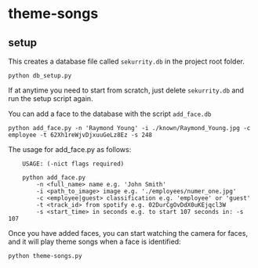# theme-songs

## setup

This creates a database file called `sekurrity.db` in the project root folder.

```
python db_setup.py
```

If at anytime you need to start from scratch, just delete `sekurrity.db` and run the setup script again.

You can add a face to the database with the script `add_face.db`

```
python add_face.py -n 'Raymond Young' -i ./known/Raymond_Young.jpg -c employee -t 62Xh1reWjvDjxuuGeLz8Ez -s 248
```

The usage for add_face.py as follows:

```
    USAGE: (-nict flags required)

    python add_face.py
        -n <full_name> name e.g. 'John Smith'
        -i <path_to_image> image e.g. './employees/numer_one.jpg'
        -c <employee|guest> classification e.g. 'employee' or 'guest'
        -t <track_id> from spotify e.g. 02DurCgOvDdX0uKEjqcl3W
        -s <start_time> in seconds e.g. to start 107 seconds in: -s 107
```

Once you have added faces, you can start watching the camera for faces, and it will play theme songs when a face is identified:

```
python theme-songs.py
```
